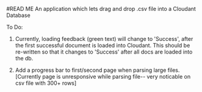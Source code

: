 #READ ME
An application which lets drag and drop .csv file into a Cloudant Database

To Do:

1. Currently, loading feedback (green text) will change to 'Success', after the first successful document is loaded into Cloudant. This should be re-written so that it changes to 'Success' after all docs are loaded into the db.

2. Add a progress bar to first/second page when parsing large files. [Currently page is unresponsive while parsing file-- very noticable on csv file with 300+ rows]
